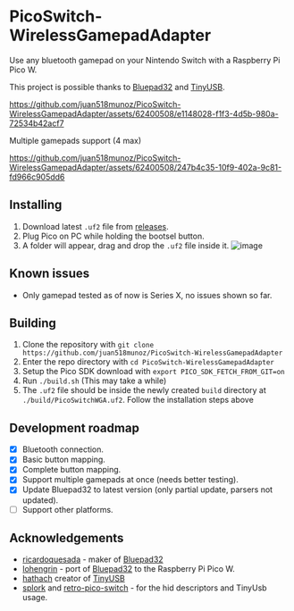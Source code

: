 # PicoSwitch-WirelessGamepadAdapter
Use any bluetooth gamepad on your Nintendo Switch with a Raspberry Pi Pico W.

This project is possible thanks to [Bluepad32](https://github.com/ricardoquesada/bluepad32) and [TinyUSB](https://github.com/hathach/tinyusb).

https://github.com/juan518munoz/PicoSwitch-WirelessGamepadAdapter/assets/62400508/e1148028-f1f3-4d5b-980a-72534b42acf7

Multiple gamepads support (4 max)

https://github.com/juan518munoz/PicoSwitch-WirelessGamepadAdapter/assets/62400508/247b4c35-10f9-402a-9c81-fd966c905dd6

## Installing
1. Download latest `.uf2` file from [releases](https://github.com/juan518munoz/PicoSwitch-WirelessGamepadAdapter/releases).
2. Plug Pico on PC while holding the bootsel button.
3. A folder will appear, drag and drop the `.uf2` file inside it.
   ![image](https://github.com/juan518munoz/PicoSwitch-WirelessGamepadAdapter/assets/62400508/9185e9d4-0b41-44cb-83b8-f706c67d144c)

## Known issues
- Only gamepad tested as of now is Series X, no issues shown so far.

## Building
1. Clone the repository with `git clone https://github.com/juan518munoz/PicoSwitch-WirelessGamepadAdapter`
2. Enter the repo directory with `cd PicoSwitch-WirelessGamepadAdapter`
3. Setup the Pico SDK download with `export PICO_SDK_FETCH_FROM_GIT=on`
4. Run `./build.sh` (This may take a while)
5. The `.uf2` file should be inside the newly created `build` directory at `./build/PicoSwitchWGA.uf2`. Follow the installation steps above

## Development roadmap
- [x] Bluetooth connection.
- [x] Basic button mapping.
- [x] Complete button mapping.
- [x] Support multiple gamepads at once (needs better testing).
- [x] Update Bluepad32 to latest version (only partial update, parsers not updated).
- [ ] Support other platforms.

## Acknowledgements
- [ricardoquesada](https://github.com/ricardoquesada) - maker of [Bluepad32](https://github.com/ricardoquesada/bluepad32)
- [lohengrin](https://github.com/lohengrin/) - port of [Bluepad32](https://github.com/lohengrin/Bluepad32_PicoW) to the Raspberry Pi Pico W.
- [hathach](https://github.com/hathach) creator of [TinyUSB](https://github.com/hathach/tinyusb)
- [splork](https://github.com/aveao/splork) and [retro-pico-switch](https://github.com/DavidPagels/retro-pico-switch) - for the hid descriptors and TinyUsb usage.


